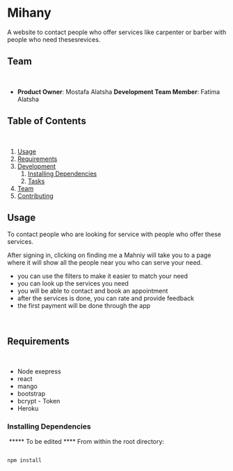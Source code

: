 # Mihany
A website to contact people who offer services like carpenter or barber with people who need thesesrevices.


## Team
​
  - __Product Owner__: Mostafa Alatsha 
  __Development Team Member__: Fatima Alatsha 
​
## Table of Contents
​
1. [Usage](#Usage)
1. [Requirements](#requirements)
1. [Development](#development)
    1. [Installing Dependencies](#installing-dependencies)
    1. [Tasks](#tasks)
1. [Team](#team)
1. [Contributing](#contributing)
​
## Usage

To contact people who are looking for service with people who offer these services.

After signing in, clicking on finding me a Mahniy will take you to a page where it will show all the people near you who can serve your need. 

* you can use the filters to make it easier to match your need
* you can look up the services you need
* you will be able to contact and book an appointment 
* after the services is done, you can rate and provide feedback
* the first payment will be done through the app 
    
​
## Requirements
​
- Node exepress
- react 
- mango
- bootstrap 
- bcrypt - Token 
- Heroku
​
​
​
### Installing Dependencies
​ ***** To be edited  ****
From within the root directory:
​
```sh

npm install

```
